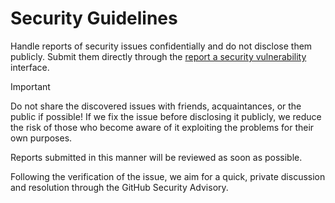 # Security Guidelines

Handle reports of security issues confidentially and do not disclose them publicly. Submit them directly through the [report a security vulnerability](./../../security/advisories/new) interface.

> [!IMPORTANT]
> Do not share the discovered issues with friends, acquaintances, or the public if possible! If we fix the issue before disclosing it publicly, we reduce the risk of those who become aware of it exploiting the problems for their own purposes.

Reports submitted in this manner will be reviewed as soon as possible.

Following the verification of the issue, we aim for a quick, private discussion and resolution through the GitHub Security Advisory.
